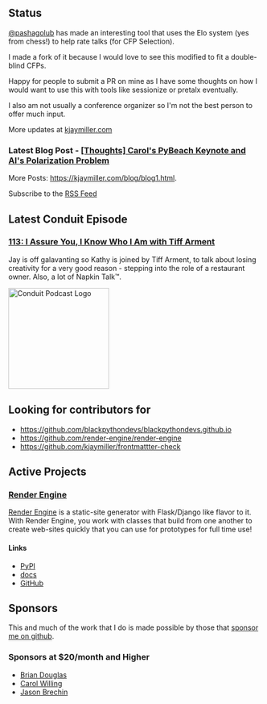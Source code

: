 ## Status

<p><a href="https://kjaymiller.com/@PavloGolub@fosstodon.org">@pashagolub</a> has made an interesting tool that uses the Elo system (yes from chess!) to help rate talks (for CFP Selection).</p>

<p>I made a fork of it because I would love to see this modified to fit a double-blind CFPs.</p>

<p>Happy for people to submit a PR on mine as I have some thoughts on how I would want to use this with tools like sessionize or pretalx eventually.</p>

<p>I also am not usually a conference organizer so I'm not the best person to offer much input.</p>

More updates at [kjaymiller.com](https://kjaymiller.com/microblog/microblog)

### Latest Blog Post - [[Thoughts] Carol's PyBeach Keynote and AI's Polarization Problem](https://kjaymiller.com/blog/carols-pybeach-keynote-and-ai-internet-polarization-problem.html)

More Posts: <https://kjaymiller.com/blog/blog1.html>.

Subscribe to the [RSS Feed](https://kjaymiller.com/allposts.rss)

## Latest Conduit Episode

### [113: I Assure You, I Know Who I Am with Tiff Arment](http://relay.fm/conduit/113)

Jay is off galavanting so Kathy is joined by Tiff Arment, to talk about losing creativity for a very good reason - stepping into the role of a restaurant owner. Also, a lot of Napkin Talk™️.

<img src="https://kjaymiller.s3-us-west-2.amazonaws.com/images/conduit_artwork.png" height="200" width="200" alt="Conduit Podcast Logo"/>

## Looking for contributors for

- <https://github.com/blackpythondevs/blackpythondevs.github.io>
- <https://github.com/render-engine/render-engine>
- <https://github.com/kjaymiller/frontmattter-check>

## Active Projects

### [Render Engine]

[Render Engine] is a static-site generator with Flask/Django like flavor to it.
With Render Engine, you work with classes that build from one another to create
web-sites quickly that you can use for prototypes for full time use!

#### Links

- [PyPI](https://pypi.org/project/render-engine)
- [docs](https://render-engine.readthedocs.io)
- [GitHub](https://github.com/kjaymiller/render_engine)

## Sponsors

This and much of the work that I do is made possible by those that [sponsor me
on github](https://github.com/sponsors/kjaymiller).

### Sponsors at $20/month and Higher

- [Brian Douglas](https://github.com/bdougie)
- [Carol Willing](https://github.com/willingc)
- [Jason Brechin](https://github.com/brechin)

[Render Engine]: https://render-engine.readthedocs.io